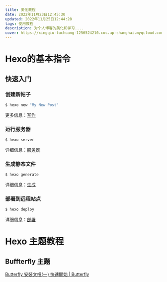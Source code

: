 ```yaml
---
title: 美化教程
date: 2022年11月23日12:45:30
updated: 2022年11月25日12:44:28
tags: 使用教程
description: 对个人博客的美化和学习....
cover: https://xingqiu-tuchuang-1256524210.cos.ap-shanghai.myqcloud.com/2855/wallhaven-e7jj6r_3840x1600.png
---
```

# Hexo的基本指令

## 快速入门

### 创建新帖子

``` bash
$ hexo new "My New Post"
```

更多信息：[写作](https://hexo.io/docs/writing.html)

### 运行服务器

``` bash
$ hexo server
```

详细信息：[服务器](https://hexo.io/docs/server.html)

### 生成静态文件

``` bash
$ hexo generate
```

详细信息：[生成](https://hexo.io/docs/generating.html)

### 部署到远程站点

``` bash
$ hexo deploy
```

详细信息：[部署](https://hexo.io/docs/one-command-deployment.html)



# Hexo 主题教程

## Buffterfly 主题

[Butterfly 安裝文檔(一) 快速開始 | Butterfly](https://butterfly.js.org/posts/21cfbf15/)


